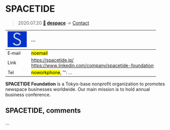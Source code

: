 # SPACETIDE
> 2020.07.20 **[🚀](../index/index.md) [despace](index.md)** → [Contact](contact.md)

|[![](f/contact/s/spacetide_logo1_thumb.jpg)](f/contact/s/spacetide_logo1.png)|*…*|
|:--|:--|
|E‑mail| <mark>noemail</mark> |
|Link| <https://spacetide.jp/><br> <https://www.linkedin.com/company/spacetide-foundation> |
|Tel| <mark>noworkphone</mark>, ℻: … |

**SPACETIDE Foundation** is a Tokyo-base nonprofit organization to promotes newspace businesses worldwide. Our main mission is to hold annual business conference.

<p style="page-break-after:always"> </p>

## SPACETIDE, comments

…

